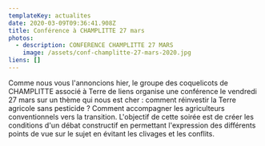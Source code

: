 ```yaml
---
templateKey: actualites
date: 2020-03-09T09:36:41.908Z
title: Conférence à CHAMPLITTE 27 mars
photos:
  - description: CONFERENCE CHAMPLITTE 27 MARS
    image: /assets/conf-champlitte-27-mars-2020.jpg
liens: []
---
```

Comme nous vous l'annoncions hier, le groupe des coquelicots de CHAMPLITTE associé à Terre de liens organise une conférence le vendredi 27 mars sur un thème qui nous est cher : comment réinvestir la Terre agricole sans pesticide ? Comment accompagner les agriculteurs conventionnels vers la transition. L'objectif de cette soirée est de créer les conditions d'un débat constructif en permettant l'expression des différents points de vue sur le sujet en évitant les clivages et les conflits.
